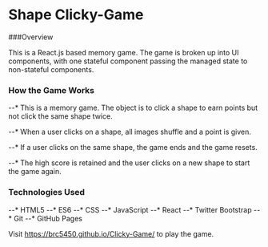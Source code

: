 # Shape Clicky-Game

###Overview

This is a React.js based memory game. The game is broken up into UI components, with one stateful component passing the managed state to non-stateful components.

### How the Game Works

--* This is a memory game. The object is to click a shape to earn points but not click the same shape twice.

--* When a user clicks on a shape, all images shuffle and a point is given.

--* If a user clicks on the same shape, the game ends and the game resets.

--* The high score is retained and the user clicks on a new shape to start the game again.

### Technologies Used

--* HTML5
--* ES6
--* CSS
--* JavaScript
--* React
--* Twitter Bootstrap
--* Git
--* GitHub Pages

Visit https://brc5450.github.io/Clicky-Game/ to play the game.
